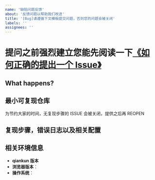```yaml
---
name: '缺陷问题反馈'
about: '反馈问题以帮助我们改进'
title: '[Bug]请遵循下文模板提交问题，否则您的问题会被关闭'
labels: ''
assignees: ''
---
```


# 提问之前强烈建立您能先阅读一下[《如何正确的提出一个 Issue》](https://github.com/umijs/qiankun/issues/1115)

<!--
感谢您向我们反馈问题，为了高效的解决问题，我们期望你能提供以下信息：
-->

## What happens?

<!-- 清晰的描述下遇到的问题。-->

## 最小可复现仓库

为节约大家的时间，无复现步骤的 ISSUE 会被关闭，提供之后再 REOPEN
<!-- https://github.com/YOUR_REPOSITORY_URL -->

## 复现步骤，错误日志以及相关配置

<!-- 请提供复现步骤，错误日志以及相关配置 -->
<!-- 可以尝试不要锁版本，重新安装依赖试试先 -->

## 相关环境信息

- **qiankun 版本**
- **浏览器版本**：
- **操作系统**：
